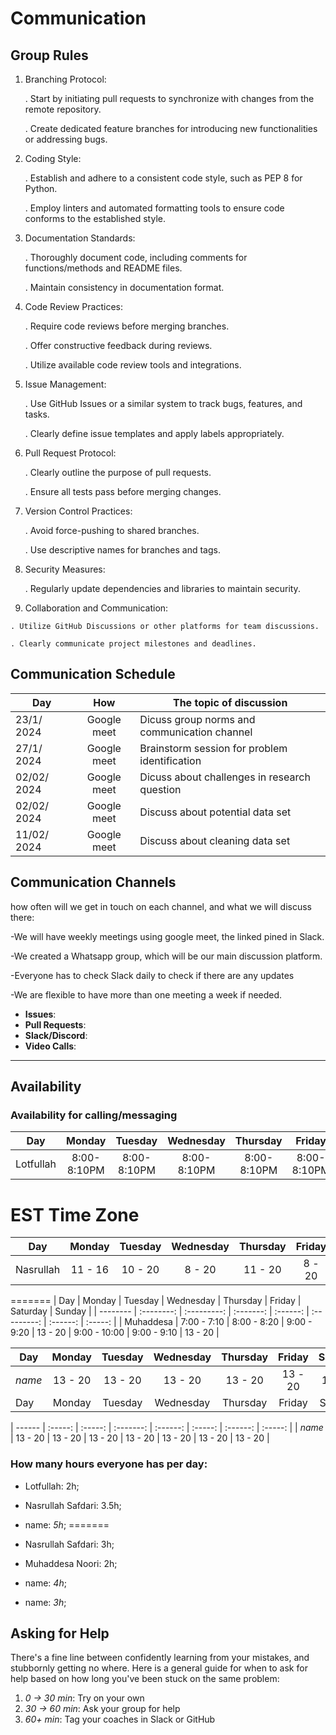 # Communication

## Group Rules

1.  Branching Protocol:

    . Start by initiating pull requests to synchronize with changes from the remote repository.

    . Create dedicated feature branches for introducing new functionalities or addressing bugs.

2.  Coding Style:

    . Establish and adhere to a consistent code style, such as PEP 8 for Python.

    . Employ linters and automated formatting tools to ensure code conforms to the established style.

3.  Documentation Standards:

    . Thoroughly document code, including comments for functions/methods and README files.

    . Maintain consistency in documentation format.

4.  Code Review Practices:

    . Require code reviews before merging branches.
    
    . Offer constructive feedback during reviews.
    
    . Utilize available code review tools and integrations.

6.  Issue Management:

    . Use GitHub Issues or a similar system to track bugs, features, and tasks.

    . Clearly define issue templates and apply labels appropriately.

7.  Pull Request Protocol:

    . Clearly outline the purpose of pull requests.

    . Ensure all tests pass before merging changes.

8.  Version Control Practices:

    . Avoid force-pushing to shared branches.

    . Use descriptive names for branches and tags.

9.  Security Measures:
   
    . Regularly update dependencies and libraries to maintain security.

10.  Collaboration and Communication:
 
    . Utilize GitHub Discussions or other platforms for team discussions.
     
    . Clearly communicate project milestones and deadlines.

## Communication Schedule

| Day         |     How     | The topic of discussion                       |
| ----------- | :---------: | --------------------------------------------- |
| 23/1/ 2024  | Google meet | Dicuss group norms and communication channel  |
| 27/1/ 2024  | Google meet | Brainstorm session for problem identification |
| 02/02/ 2024 | Google meet | Dicuss about challenges in research question  |
| 02/02/ 2024 | Google meet | Discuss about potential data set              |
| 11/02/ 2024 | Google meet | Discuss about cleaning data set               |

## Communication Channels

how often will we get in touch on each channel, and what we will discuss there:

-We will have weekly meetings using google meet, the linked pined in Slack.

-We created a Whatsapp group, which will be our main discussion platform.

-Everyone has to check Slack daily to check if there are any updates

-We are flexible to have more than one meeting a week if needed.

- **Issues**:
- **Pull Requests**:
- **Slack/Discord**:
- **Video Calls**:

---

## Availability

### Availability for calling/messaging

| Day       |   Monday    |   Tuesday   |  Wednesday  |  Thursday   |   Friday    |  Saturday   | Sunday  |
| --------- | :---------: | :---------: | :---------: | :---------: | :---------: | :---------: | :-----: |
| Lotfullah | 8:00-8:10PM | 8:00-8:10PM | 8:00-8:10PM | 8:00-8:10PM | 8:00-8:10PM | 8:00-8:10PM | 13 - 20 |


# EST Time Zone
| Day     | Monday  | Tuesday | Wednesday | Thursday | Friday  | Saturday | Sunday  |
| ------  | :-----: | :-----: | :-------: | :------: | :-----: | :------: | :-----: |
|Nasrullah| 11 - 16 | 10 - 20 |  8 - 20   | 11 - 20  | 8 - 20  | 10 - 20  | 09 - 20 |
=======
| Day       |   Monday    |   Tuesday   |  Wednesday   | Thursday |    Friday    |  Saturday    | Sunday  |
| --------  | :--------:  | :---------: | :-------:    | :------: | :---------:  | :------:     | :-----: |
| Muhaddesa | 7:00 - 7:10 | 8:00 - 8:20 |  9:00 - 9:20 | 13 - 20  | 9:00 - 10:00 | 9:00 - 9:10  | 13 - 20 |


| Day    | Monday  | Tuesday | Wednesday | Thursday | Friday  | Saturday | Sunday  |
| ------ | :-----: | :-----: | :-------: | :------: | :-----: | :------: | :-----: |
| _name_ | 13 - 20 | 13 - 20 |  13 - 20  | 13 - 20  | 13 - 20 | 13 - 20  | 13 - 20 |
| Day    | Monday  | Tuesday | Wednesday | Thursday | Friday  | Saturday | Sunday  |

| ------ | :-----: | :-----: | :-------: | :------: | :-----: | :------: | :-----: |
| _name_ | 13 - 20 | 13 - 20 | 13 - 20 | 13 - 20 | 13 - 20 | 13 - 20 | 13 - 20 |

### How many hours everyone has per day:

- Lotfullah: 2h;

- Nasrullah Safdari: 3.5h;
- name: _5h_;
=======
- Nasrullah Safdari: 3h;
- Muhaddesa Noori: 2h;

- name: _4h_;
- name: _3h_;

## Asking for Help

There's a fine line between confidently learning from your mistakes, and
stubbornly getting no where. Here is a general guide for when to ask for help
based on how long you've been stuck on the same problem:

1. _0 -> 30 min_: Try on your own
2. _30 -> 60 min_: Ask your group for help
3. _60+ min_: Tag your coaches in Slack or GitHub
